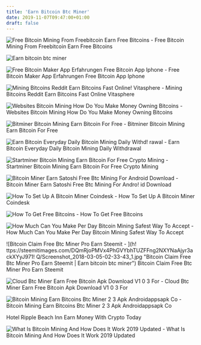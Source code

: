 ```yaml
---
title: 'Earn Bitcoin Btc Miner'
date: 2019-11-07T09:47:00+01:00
draft: false
---
```


![Free Bitcoin Mining From Freebitcoin Earn Free Bitcoins - ](http://freecoyn.com/wp-content/uploads/2017/10/freebitcoin-home-page.jpg "Free Bitcoin Mining From Freebitcoin Earn Free Bitcoins | Earn bitcoin btc miner") Free Bitcoin Mining From Freebitcoin Earn Free Bitcoins

![Earn bitcoin btc miner](https://bitminer.io/s/logo.png "Earn bitcoin btc miner") 

![Free Bitcoin Maker App Erfahrungen Free Bitcoin App Iphone - ](http://starexpress.at/img/32d6161544c9ce3dafbdd33bf4bb8d7c.png "Free Bitcoin Maker App Erfahrungen Free Bitcoin App Iphone | Earn bitcoin btc miner") Free Bitcoin Maker App Erfahrungen Free Bitcoin App Iphone

![Mining Bitcoins Reddit Earn Bitcoins Fast Online!    Vitasphere - ](http://i.imgur.com/Q8MMhcC.jpg "Mining Bitcoins Reddit Earn Bitcoins Fast Online Vitasphere | Earn bitcoin btc miner") Mining Bitcoins Reddit Earn Bitcoins Fast Online Vitasphere

![Websites Bitcoin Mining How Do You Make Money Owning Bitcoins - ](https://u.today/sites/default/files/styles/736x/public/inline-images/1_42.png?itok\u003dSjq0QCKR "Websites Bitcoin Mining How Do You Make Money Owning Bitcoins | Earn bitcoin btc miner") Websites Bitcoin Mining How Do You Make Money Owning Bitcoins

![Bitminer Bitcoin Mining Earn Bitcoin For Free - ](https://bitminer.io/s/logo.png "Bitminer Bitcoin Mining Earn Bitcoin For Free | Earn bitcoin btc miner") Bitminer Bitcoin Mining Earn Bitcoin For Free

![Earn Bitcoin Everyday Daily Bitcoin Mining Daily Withd!   rawal - ](https://steemitimages.com/DQmUtpSn22SRLRvSZM5Dzs6NGKyWtpa7rxcec2quAxbMGrw/Capture12.png "Earn Bitcoin Everyday Daily Bitcoin Mining Daily Withdrawal | Earn bitcoin btc miner") Earn Bitcoin Everyday Daily Bitcoin Mining Daily Withdrawal

![Startminer Bitcoin Mining Earn Bitcoin For Free Crypto Mining - ](https://i.pinimg.com/originals/9e/4f/db/9e4fdb4f2c08a2901fab0a8d969aba0c.png "Startminer Bitcoin Mining Earn Bitcoin For Free Crypto Mining | Earn bitcoin btc miner") Startminer Bitcoin Mining Earn Bitcoin For Free Crypto Mining

![Bitcoin Miner Earn Satoshi Free Btc Mining For Android Download - ](https://images.sftcdn.net/images/t_app-cover-l,f_auto/p/ec4d5926-a133-11e8-881a-02420a000b51/1985392871/bitcoin-miner-earn-satoshi-free-btc-mining-screenshot.png "Bitcoin Miner Earn Satoshi Free Btc Mining For Android Download | Earn bitcoin btc miner") Bitcoin Miner Earn Satoshi Free Btc Mining For Andro! id Download

![How To Set Up A Bitcoin Miner Coindesk - ](https://static.coindesk.com/wp-content/uploads/2013/08/how-to-mine-bitcoins.jpg "How To Set Up A Bitcoin Miner Coindesk | Earn bitcoin btc miner") How To Set Up A Bitcoin Miner Coindesk

![How To Get Free Bitcoins - ](https://30btc.com/wp-content/uploads/2016/07/free-bitcoins.jpg "How To Get Free Bitcoins | Earn bitcoin btc miner") How To Get Free Bitcoins

![How Much Can You Make Per Day Bitcoin Mining Safest Way To Accept - ](https://blockonomi-9fcd.kxcdn.com/wp-content/uploads/2018/01/bitcoin-faucets.jpg "How Much Can You Make Per Day Bitcoin Mining Safest Way To Accept | Earn bitcoin btc miner") How Much Can You Make Per Day Bitcoin Mining Safest Way To Accept

![Bitcoin Claim Free Btc Miner Pro Earn Steemit - ](h!   ttps://steemitimages.com/DQmRjoPMVx4PhGVYbhTUZFFng2NXYNaAjyr3ackXYyJ971!   Q/Screenshot_2018-03-05-02-33-43_1.jpg "Bitcoin Claim Free Btc Miner Pro Earn Steemit | Earn bitcoin btc miner") Bitcoin Claim Free Btc Miner Pro Earn Steemit

![Cloud Btc Miner Earn Free Bitcoin Apk Download V1 0 3 For - ](https://cdn.androidcrew.com/screens/pro.ccmp.btcminer-2.png "Cloud Btc Miner Earn Free Bitcoin Apk Download V1 0 3 For | Earn bitcoin btc miner") Cloud Btc Miner Earn Free Bitcoin Apk Download V1 0 3 For

![Bitcoin Mining Earn Bitcoins Btc Miner 2 3 Apk Androidappsapk Co - ](https://img7.androidappsapk.co/poster/c/7/6/bitcoinminer.com_2.png "Bitcoin Mining Earn Bitcoins Btc Miner 2 3 Apk Androidappsapk Co | Earn bitcoin btc miner") Bitcoin Mining Earn Bitcoins Btc Miner 2 3 Apk Androidappsapk Co

Hotel Ripple Beach Inn Earn Money With Crypto Today

![What Is Bitcoin Mining And How Does It Work 2019 Updated - ](https://www.buybitcoinworldwide.com/img/miningimg/mining.png "What Is Bitcoin Mining And How Does It Work 2019 Updated | Earn bitcoin btc miner") What Is Bitcoin Mining And How Does It Work 2019 Updated